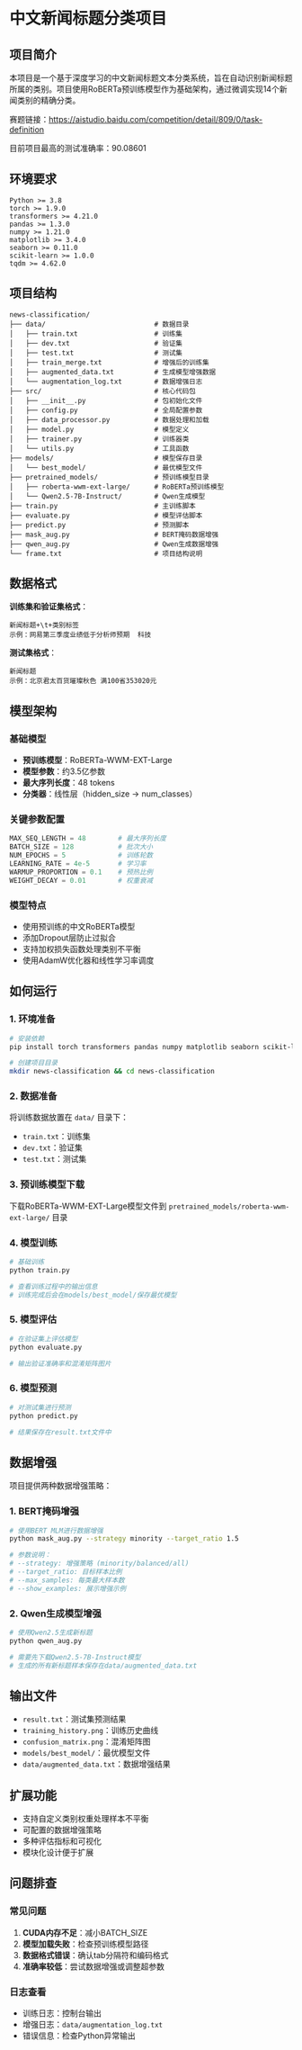 # 中文新闻标题分类项目

## 项目简介

本项目是一个基于深度学习的中文新闻标题文本分类系统，旨在自动识别新闻标题所属的类别。项目使用RoBERTa预训练模型作为基础架构，通过微调实现14个新闻类别的精确分类。

赛题链接：https://aistudio.baidu.com/competition/detail/809/0/task-definition

目前项目最高的测试准确率：90.08601

## 环境要求

```
Python >= 3.8
torch >= 1.9.0
transformers >= 4.21.0
pandas >= 1.3.0
numpy >= 1.21.0
matplotlib >= 3.4.0
seaborn >= 0.11.0
scikit-learn >= 1.0.0
tqdm >= 4.62.0
```

## 项目结构

```
news-classification/
├── data/                           # 数据目录
│   ├── train.txt                   # 训练集
│   ├── dev.txt                     # 验证集
│   ├── test.txt                    # 测试集
│   ├── train_merge.txt             # 增强后的训练集
│   ├── augmented_data.txt          # 生成模型增强数据
│   └── augmentation_log.txt        # 数据增强日志
├── src/                            # 核心代码包
│   ├── __init__.py                 # 包初始化文件
│   ├── config.py                   # 全局配置参数
│   ├── data_processor.py           # 数据处理和加载
│   ├── model.py                    # 模型定义
│   ├── trainer.py                  # 训练器类
│   └── utils.py                    # 工具函数
├── models/                         # 模型保存目录
│   └── best_model/                 # 最优模型文件
├── pretrained_models/              # 预训练模型目录
│   ├── roberta-wwm-ext-large/      # RoBERTa预训练模型
│   └── Qwen2.5-7B-Instruct/        # Qwen生成模型
├── train.py                        # 主训练脚本
├── evaluate.py                     # 模型评估脚本
├── predict.py                      # 预测脚本
├── mask_aug.py                     # BERT掩码数据增强
├── qwen_aug.py                     # Qwen生成数据增强
└── frame.txt                       # 项目结构说明
```

## 数据格式

**训练集和验证集格式**：
```
新闻标题+\t+类别标签
示例：网易第三季度业绩低于分析师预期	科技
```

**测试集格式**：
```
新闻标题
示例：北京君太百货璀璨秋色 满100省353020元
```

## 模型架构

### 基础模型
- **预训练模型**：RoBERTa-WWM-EXT-Large
- **模型参数**：约3.5亿参数
- **最大序列长度**：48 tokens
- **分类器**：线性层（hidden_size → num_classes）

### 关键参数配置
```python
MAX_SEQ_LENGTH = 48        # 最大序列长度
BATCH_SIZE = 128           # 批次大小
NUM_EPOCHS = 5             # 训练轮数
LEARNING_RATE = 4e-5       # 学习率
WARMUP_PROPORTION = 0.1    # 预热比例
WEIGHT_DECAY = 0.01        # 权重衰减
```

### 模型特点
- 使用预训练的中文RoBERTa模型
- 添加Dropout层防止过拟合
- 支持加权损失函数处理类别不平衡
- 使用AdamW优化器和线性学习率调度

## 如何运行

### 1. 环境准备

```bash
# 安装依赖
pip install torch transformers pandas numpy matplotlib seaborn scikit-learn tqdm

# 创建项目目录
mkdir news-classification && cd news-classification
```

### 2. 数据准备

将训练数据放置在 `data/` 目录下：
- `train.txt`：训练集
- `dev.txt`：验证集  
- `test.txt`：测试集

### 3. 预训练模型下载
下载RoBERTa-WWM-EXT-Large模型文件到 `pretrained_models/roberta-wwm-ext-large/` 目录

### 4. 模型训练
```bash
# 基础训练
python train.py

# 查看训练过程中的输出信息
# 训练完成后会在models/best_model/保存最优模型
```

### 5. 模型评估
```bash
# 在验证集上评估模型
python evaluate.py

# 输出验证准确率和混淆矩阵图片
```

### 6. 模型预测
```bash
# 对测试集进行预测
python predict.py

# 结果保存在result.txt文件中
```

## 数据增强

项目提供两种数据增强策略：

### 1. BERT掩码增强
```bash
# 使用BERT MLM进行数据增强
python mask_aug.py --strategy minority --target_ratio 1.5

# 参数说明：
# --strategy: 增强策略 (minority/balanced/all)
# --target_ratio: 目标样本比例
# --max_samples: 每类最大样本数
# --show_examples: 展示增强示例
```

### 2. Qwen生成模型增强
```bash
# 使用Qwen2.5生成新标题
python qwen_aug.py

# 需要先下载Qwen2.5-7B-Instruct模型
# 生成的所有新标题样本保存在data/augmented_data.txt
```

## 输出文件

- `result.txt`：测试集预测结果
- `training_history.png`：训练历史曲线
- `confusion_matrix.png`：混淆矩阵图
- `models/best_model/`：最优模型文件
- `data/augmented_data.txt`：数据增强结果

## 扩展功能

- 支持自定义类别权重处理样本不平衡
- 可配置的数据增强策略
- 多种评估指标和可视化
- 模块化设计便于扩展

## 问题排查

### 常见问题
1. **CUDA内存不足**：减小BATCH_SIZE
2. **模型加载失败**：检查预训练模型路径
3. **数据格式错误**：确认tab分隔符和编码格式
4. **准确率较低**：尝试数据增强或调整超参数

### 日志查看

- 训练日志：控制台输出
- 增强日志：`data/augmentation_log.txt`
- 错误信息：检查Python异常输出
